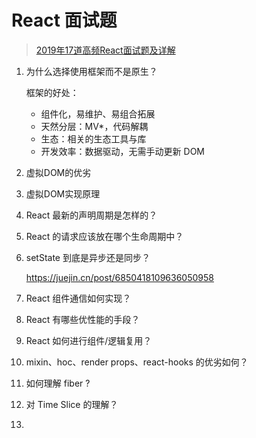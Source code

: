 # React 面试题

> [2019年17道高频React面试题及详解](https://juejin.cn/post/6844903922453200904)

1. 为什么选择使用框架而不是原生？

   框架的好处：

   - 组件化，易维护、易组合拓展
   - 天然分层：MV*，代码解耦
   - 生态：相关的生态工具与库
   - 开发效率：数据驱动，无需手动更新 DOM

2. 虚拟DOM的优劣

3. 虚拟DOM实现原理

4. React 最新的声明周期是怎样的？

5. React 的请求应该放在哪个生命周期中？

6. setState 到底是异步还是同步？

   https://juejin.cn/post/6850418109636050958

7. React 组件通信如何实现？

8. React 有哪些优性能的手段？

9. React 如何进行组件/逻辑复用？

10. mixin、hoc、render props、react-hooks 的优劣如何？

11. 如何理解 fiber ?

12. 对 Time Slice 的理解？

13. 